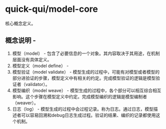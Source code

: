 # quick-qui/model-core

核心概念定义。

## 概念说明 - 

1. 模型（model） - 包含了必要信息的一个对象。其内容取决于其用途，在机制层面没有具体定义。
1. 模型定义（model define） - 
1. 模型验证（model validate） - 模型生成的过程中，可能有对模型或者模型的部分进验证的步骤，模型定义中有相关的约定。完成模型验证的逻辑是模型验证者（validator）。
1. 模型编织（model weave） - 模型生成的过程中，各个部分可以相互综合相互影响。这个步骤在模型定义中约定。完成模型编织的逻辑是模型编制者（weaver）。
2. 日志（log） - 模型生成的过程中会过程记录。称为日志。通过日志，模型描述者可以容易回溯和debug日志生成过程。验证的结果、编织的记录都使用这个机制。

